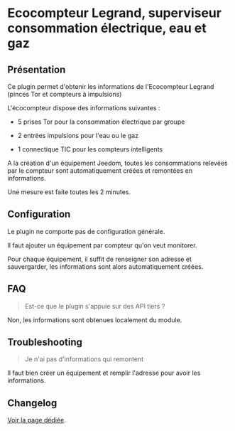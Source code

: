 # Ecocompteur Legrand, superviseur consommation électrique, eau et gaz

## Présentation

Ce plugin permet d'obtenir les informations de l'Ecocompteur Legrand (pinces Tor et compteurs à impulsions)

L'écocompteur dispose des informations suivantes :

* 5 prises Tor pour la consommation électrique par groupe

* 2 entrées impulsions pour l'eau ou le gaz

* 1 connectique TIC pour les compteurs intelligents


A la création d'un équipement Jeedom, toutes les consommations relevées par le compteur sont automatiquement créées et remontées en informations.

Une mesure est faite toutes les 2 minutes.


## Configuration

Le plugin ne comporte pas de configuration générale.

Il faut ajouter un équipement par compteur qu'on veut monitorer.

Pour chaque équipement, il suffit de renseigner son adresse et sauvergarder, les informations sont alors automatiquement créées.

## FAQ

> Est-ce que le plugin s'appuie sur des API tiers ?

Non, les informations sont obtenues localement du module.

## Troubleshooting

> Je n'ai pas d'informations qui remontent

Il faut bien créer un équipement et remplir l'adresse pour avoir les informations.

## Changelog

[Voir la page dédiée](changelog.md).
